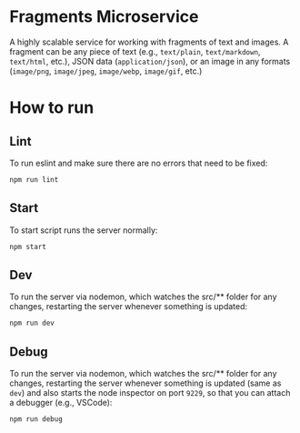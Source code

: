 # Fragments Microservice

A highly scalable service for working with fragments of text and images. A fragment can be any piece of text (e.g., `text/plain`, `text/markdown`, `text/html`, etc.), JSON data (`application/json`), or an image in any formats (`image/png`, `image/jpeg`, `image/webp`, `image/gif`, etc.)

# How to run

## Lint

To run eslint and make sure there are no errors that need to be fixed:

```sh
npm run lint
```

## Start

To start script runs the server normally:

```sh
npm start
```

## Dev

To run the server via nodemon, which watches the src/\*\* folder for any changes, restarting the server whenever something is updated:

```sh
npm run dev
```

## Debug

To run the server via nodemon, which watches the src/\*\* folder for any changes, restarting the server whenever something is updated (same as `dev`) and also starts the node inspector on port `9229`, so that you can attach a debugger (e.g., VSCode):

```sh
npm run debug
```
